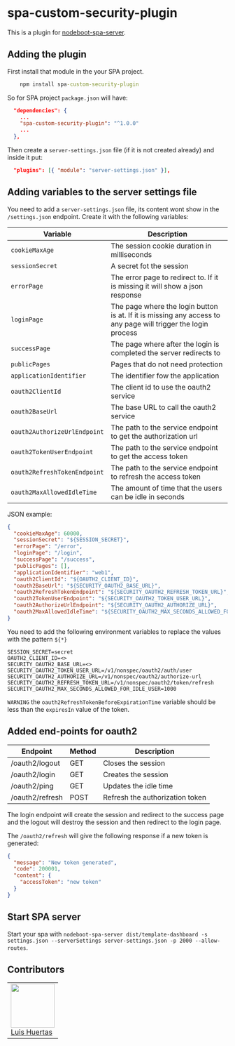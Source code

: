# spa-custom-security-plugin

This is a plugin for [nodeboot-spa-server](https://github.com/usil/nodeboot-spa-server).

## Adding the plugin

First install that module in the your SPA project.

```cmd
    npm install spa-custom-security-plugin
```

So for SPA project `package.json` will have:

```json
  "dependencies": {
    ...
    "spa-custom-security-plugin": "^1.0.0"
    ...
  },
```

Then create a `server-settings.json` file (if it is not created already) and inside it put:

```json
  "plugins": [{ "module": "server-settings.json" }],
```

## Adding variables to the server settings file

You need to add a `server-settings.json` file, its content wont show in the `/settings.json` endpoint. Create it with the following variables:

| Variable                     | Description                                                                                                   |
| ---------------------------- | ------------------------------------------------------------------------------------------------------------- |
| `cookieMaxAge`               | The session cookie duration in milliseconds                                                                   |
| `sessionSecret`              | A secret fot the session                                                                                      |
| `errorPage`                  | The error page to redirect to. If it is missing it will show a json response                                  |
| `loginPage`                  | The page where the login button is at. If it is missing any access to any page will trigger the login process |
| `successPage`                | The page where after the login is completed the server redirects to                                           |
| `publicPages`                | Pages that do not need protection                                                                             |
| `applicationIdentifier`      | The identifier fow the application                                                                            |
| `oauth2ClientId`             | The client id to use the oauth2 service                                                                       |
| `oauth2BaseUrl`              | The base URL to call the oauth2 service                                                                       |
| `oauth2AuthorizeUrlEndpoint` | The path to the service endpoint to get the authorization url                                                 |
| `oauth2TokenUserEndpoint`    | The path to the service endpoint to get the access token                                                      |
| `oauth2RefreshTokenEndpoint` | The path to the service endpoint to refresh the access token                                                  |
| `oauth2MaxAllowedIdleTime`   | The amount of time that the users can be idle in seconds                                                      |

JSON example:

```json
{
  "cookieMaxAge": 60000,
  "sessionSecret": "${SESSION_SECRET}",
  "errorPage": "/error",
  "loginPage": "/login",
  "successPage": "/success",
  "publicPages": [],
  "applicationIdentifier": "web1",
  "oauth2ClientId": "${OAUTH2_CLIENT_ID}",
  "oauth2BaseUrl": "${SECURITY_OAUTH2_BASE_URL}",
  "oauth2RefreshTokenEndpoint": "${SECURITY_OAUTH2_REFRESH_TOKEN_URL}",
  "oauth2TokenUserEndpoint": "${SECURITY_OAUTH2_TOKEN_USER_URL}",
  "oauth2AuthorizeUrlEndpoint": "${SECURITY_OAUTH2_AUTHORIZE_URL}",
  "oauth2MaxAllowedIdleTime": "${SECURITY_OAUTH2_MAX_SECONDS_ALLOWED_FOR_IDLE_USER}"
}
```

You need to add the following environment variables to replace the values with the pattern `${*}`

```text
SESSION_SECRET=secret
OAUTH2_CLIENT_ID=<>
SECURITY_OAUTH2_BASE_URL=<>
SECURITY_OAUTH2_TOKEN_USER_URL=/v1/nonspec/oauth2/auth/user
SECURITY_OAUTH2_AUTHORIZE_URL=/v1/nonspec/oauth2/authorize-url
SECURITY_OAUTH2_REFRESH_TOKEN_URL=/v1/nonspec/oauth2/token/refresh
SECURITY_OAUTH2_MAX_SECONDS_ALLOWED_FOR_IDLE_USER=1000
```

`WARNING` the `oauth2RefreshTokenBeforeExpirationTime` variable should be less than the `expiresIn` value of the token.

## Added end-points for oauth2

| Endpoint        | Method | Description                     |
| --------------- | ------ | ------------------------------- |
| /oauth2/logout  | GET    | Closes the session              |
| /oauth2/login   | GET    | Creates the session             |
| /oauth2/ping    | GET    | Updates the idle time           |
| /oauth2/refresh | POST   | Refresh the authorization token |

The login endpoint will create the session and redirect to the success page and the logout will destroy the session and then redirect to the login page.

The `/oauth2/refresh` will give the following response if a new token is generated:

```json
{
  "message": "New token generated",
  "code": 200001,
  "content": {
    "accessToken": "new token"
  }
}
```

## Start SPA server

Start your spa with `nodeboot-spa-server dist/template-dashboard -s settings.json --serverSettings server-settings.json -p 2000 --allow-routes`.

## Contributors

<table>
  <tbody>
    <td>
      <img src="https://i.ibb.co/88Tp6n5/Recurso-7.png" width="100px;"/>
      <br />
      <label><a href="https://github.com/TacEtarip">Luis Huertas</a></label>
      <br />
    </td>
  </tbody>
</table>
